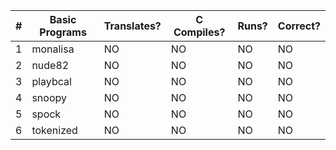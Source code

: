 |  #  |   Basic Programs     | Translates? | C Compiles? | Runs? | Correct? |
|-----|----------------------|-------------|-------------|-------|----------|
|   1 | monalisa             |      NO     |      NO     |   NO  |     NO   |
|   2 | nude82               |      NO     |      NO     |   NO  |     NO   |
|   3 | playbcal             |      NO     |      NO     |   NO  |     NO   |
|   4 | snoopy               |      NO     |      NO     |   NO  |     NO   |
|   5 | spock                |      NO     |      NO     |   NO  |     NO   |
|   6 | tokenized            |      NO     |      NO     |   NO  |     NO   |
